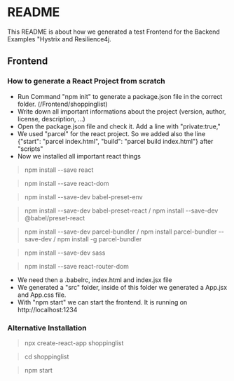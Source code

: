 # README #

This README is about how we generated a test Frontend for the Backend Examples "Hystrix and Resilience4j.

## Frontend ##
### How to generate a React Project from scratch ###

- Run Command "npm init" to generate a package.json file in the correct folder. (/Frontend/shoppinglist)
- Write down all important informations about the project (version, author, license, description, ...)
- Open the package.json file and check it. Add a line with "private:true,"
- We used "parcel" for the react project. So we added also the line {"start": "parcel index.html", "build": "parcel build index.html"} after "scripts"
- Now we installed all important react things
>  npm install --save react

>  npm install --save react-dom

>  npm install --save-dev babel-preset-env

>  npm install --save-dev babel-preset-react / npm install --save-dev @babel/preset-react

>  npm install --save-dev parcel-bundler / npm install parcel-bundler --save-dev / npm install -g parcel-bundler

>  npm install --save-dev sass

>  npm install --save react-router-dom


- We need then a .babelrc, index.html and index.jsx file
- We generated a "src" folder, inside of this folder we generated a App.jsx and App.css file.
- With "npm start" we can start the frontend. It is running on http://localhost:1234

### Alternative Installation ###

> npx create-react-app shoppinglist 

> cd shoppinglist 

> npm start